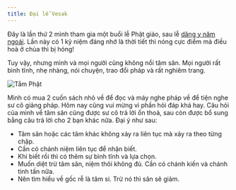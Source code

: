 ```yaml
---
title: Đại lễ Vesak
---
```


Đây là lần thứ 2 mình tham gia một buổi lễ Phật giáo, sau lễ [dâng y năm ngoái](https://hontap.info/p/le-dang-y-dau-tien). Lần này có 1 kỷ niệm đáng nhớ là thời tiết thì nóng cực điểm mà điều hoà ở chùa thì bị hỏng!

Tuy vậy, nhưng mình và mọi người cũng không nổi tâm sân. Mọi người rất bình tĩnh, nhẹ nhàng, nói chuyện, trao đổi pháp và rất nghiêm trang.

![Tắm Phật](https://i.imgur.com/RuS90ds.jpg)

Mình có mua 2 cuốn sách nhỏ về để đọc và máy nghe pháp về để tiện nghe sư cô giảng pháp. Hôm nay cũng vui mừng vì phần hỏi đáp khá hay. Câu hỏi của mình về tâm sân cũng được sư cô trả lời ổn thoả, sau còn được bổ sung bằng câu trả lời cho 2 bạn khác nữa. Đại ý như sau:

- Tâm sân hoặc các tâm khác không xảy ra liên tục mà xảy ra theo từng chập.
- Cần có chánh niệm liên tục để nhận biết.
- Khi biết rồi thì có thêm sự bình tĩnh và lựa chọn.
- Muốn diệt trừ tâm sân, niệm thôi không đủ. Cần có chánh kiến và chánh tinh tấn nữa.
- Nên tìm hiểu về gốc rễ là tâm si. Trừ nó thì sân sẽ giảm.